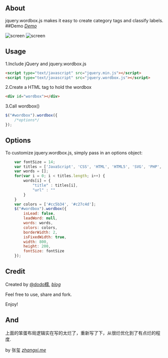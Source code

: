 ## About
jquery.wordbox.js makes it easy to create category tags and classify labels.
##Demo
*[Demo](http://htmlpreview.github.io/?https://github.com/dodoroy/jquery.wordbox.js/blob/master/demo/index.html)*


![screen](https://raw.github.com/dodoroy/jquery.wordbox.js/master/demo/pic1.png)
![screen](https://raw.github.com/dodoroy/jquery.wordbox.js/master/demo/pic2.png)
## Usage
1.Include jQuery and jquery.wordbox.js

```html
<script type="text/javascript" src="jquery.min.js"></script>
<script type="text/javascript" src="jquery.wordbox.js"></script>
```
2.Create a HTML tag to hold the wordbox

```html
<div id="wordbox"></div>
```
3.Call wordbox()

```JavaScript
$("#wordbox").wordbox({
    /*options*/
});
```

## Options
To customize jquery.wordbox.js, simply pass in an options object:
```JavaScript
    var fontSize = 14;
    var titles = ['JavaScript', 'CSS', 'HTML', 'HTML5', 'SVG', 'PHP', 'Python', 'Shell', 'WebGL'];
    var words = [];
    for(var i = 0; i < titles.length; i++) {
        words[i] = {
            "title" : titles[i],
            "url" : ""
        }
    }
    var colors = ['#cc5b34', '#c27c4d'];
    $("#wordbox").wordbox({
        isLead: false,          
        leadWord: null,
        words: words,
        colors: colors,
        borderWidth: 2,
        isFixedWidth: true,
        width: 800,
        height: 200,
        fontSize: fontSize  
    });
```

## Credit
Created by [@dodo糯](http://weibo.com/dodoroy), *[blog](http://effy-y.com)*

Feel free to use, share and fork.

Enjoy!


## And
上面的笨蛋布局逻辑实在写的太烂了，重新写了下，从很烂优化到了有点烂的程度.


by 张玺 *[zhangxi.me](http://zhangxi.me)*

